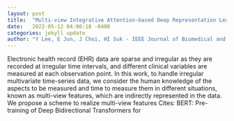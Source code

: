 ```yaml
---
layout: post
title:  "Multi-view Integrative Attention-based Deep Representation Learning for Irregular Clinical Time-series Data"
date:   2022-05-12 04:06:18 -0400
categories: jekyll update
author: "Y Lee, E Jun, J Choi, HI Suk - IEEE Journal of Biomedical and Health Informatics, 2022"
---
```

Electronic health record (EHR) data are sparse and irregular as they are recorded at irregular time intervals, and different clinical variables are measured at each observation point. In this work, to handle irregular multivariate time-series data, we consider the human knowledge of the aspects to be measured and time to measure them in different situations, known as multi-view features, which are indirectly represented in the data. We propose a scheme to realize multi-view features Cites: BERT: Pre-training of Deep Bidirectional Transformers for
